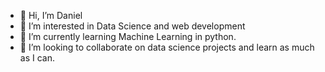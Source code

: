 - 👋 Hi, I’m Daniel
- 👀 I’m interested in Data Science and web development
- 🌱 I’m currently learning Machine Learning in python.
- 💞️ I’m looking to collaborate on data science projects and learn as much as I can. 


<!---
Dan1AngryPips/Dan1AngryPips is a ✨ special ✨ repository because its `README.md` (this file) appears on your GitHub profile.
You can click the Preview link to take a look at your changes.
--->
